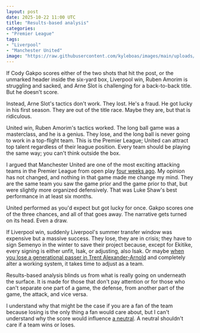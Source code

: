 ```yaml
---
layout: post
date: 2025-10-22 11:00 UTC
title: "Results-based analysis"
categories:
- "Premier League"
tags:
- "Liverpool"
- "Manchester United"
image: "https://raw.githubusercontent.com/kyleboas/images/main/uploads/2025/10/21/Image-21Oct2025_13:10:56.png"
---
```


If Cody Gakpo scores either of the two shots that hit the post, or the unmarked header inside the six-yard box, Liverpool win, Ruben Amorim is struggling and sacked, and Arne Slot is challenging for a back-to-back title. But he doesn't score.

<!---more--->

Instead, Arne Slot's tactics don't work. They lost. He's a fraud. He got lucky in his first season. They are out of the title race. Maybe they are, but that is ridiculous.

United win, Ruben Amorim's tactics worked. The long ball game was a masterclass, and he is a genius. They lose, and the long ball is never going to work in a top-flight team. This is the Premier League; United can attract top talent regardless of their league position. Every team should be playing the same way; you can't think outside the box.

I argued that Manchester United are one of the most exciting attacking teams in the Premier League from open play [four weeks ago](https://tacticsjournal.com/2025/09/23/ruben-amorims-manchester-united-attack-is-more-complex-than-it-looks/). My opinion has not changed, and nothing in that game made me change my mind. They are the same team you saw the game prior and the game prior to that, but were slightly more organized defensively. That was Luke Shaw's best performance in at least six months.

United performed as you'd expect but got lucky for once. Gakpo scores one of the three chances, and all of that goes away. The narrative gets turned on its head. Even a draw.

If Liverpool win, suddenly Liverpool's summer transfer window was expensive but a massive success. They lose, they are in crisis; they have to sign Semenyo in the winter to save their project because, except for Ekitike, every signing is either unfit, Isak, or adjusting, also Isak. Or maybe [when you lose a generational passer in Trent Alexander-Arnold](https://tacticsjournal.com/2025/08/04/liverpool-will-miss-trent-alexander-arnold-in-the-short-term/) and completely alter a working system, it takes time to adjust as a team.

Results-based analysis blinds us from what is really going on underneath the surface. It is made for those that don't pay attention or for those who can't separate one part of a game, the defense, from another part of the game, the attack, and vice versa.

I understand why that might be the case if you are a fan of the team because losing is the only thing a fan would care about, but I can't understand why the score would influence [a neutral](https://tacticsjournal.com/2025/08/28/being-a-neutral/). A neutral shouldn't care if a team wins or loses.